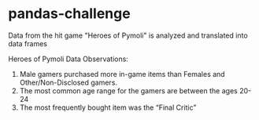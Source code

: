 # pandas-challenge
Data from the hit game "Heroes of Pymoli" is analyzed and translated into data frames

Heroes of Pymoli Data Observations:
1.	Male gamers purchased more in-game items than Females and Other/Non-Disclosed gamers.
2.	The most common age range for the gamers are between the ages 20-24
3.	The most frequently bought item was the “Final Critic”
